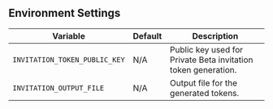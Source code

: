 ## Environment Settings

| Variable                      | Default | Description                                                   |
| ----------------------------- | ------- | ------------------------------------------------------------- |
| `INVITATION_TOKEN_PUBLIC_KEY` | N/A     | Public key used for Private Beta invitation token generation. |
| `INVITATION_OUTPUT_FILE`      | N/A     | Output file for the generated tokens.                         |
